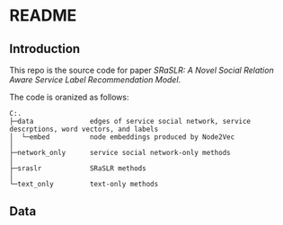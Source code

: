 # README

## Introduction
This repo is the source code for paper _SRaSLR: A Novel Social Relation Aware Service Label Recommendation Model_.

The code is oranized as follows:

```
C:.
├─data              edges of service social network, service descrptions, word vectors, and labels
│  └─embed          node embeddings produced by Node2Vec
│          
├─network_only      service social network-only methods
│      
├─sraslr            SRaSLR methods
│      
└─text_only         text-only methods
```

## Data

